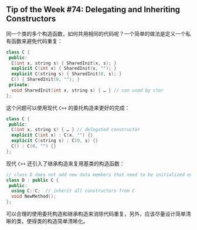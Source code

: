 ## Tip of the Week #74: Delegating and Inheriting Constructors

同一个类的多个构造函数，如何共用相同的代码呢？一个简单的做法是定义一个私有函数来避免代码重复：

```c++
class C {
 public:
  C(int x, string s) { SharedInit(x, s); }
  explicit C(int x) { SharedInit(x, ""); }
  explicit C(string s) { SharedInit(0, s); }
  C() { SharedInit(0, ""); }
 private:
  void SharedInit(int x, string s) { … } // can used by ctor
};
```

这个问题可以使用现代 `C++` 的委托构造来更好的完成：

```c++
class C {
 public:
  C(int x, string s) { … } // delegated constructor
  explicit C(int x) : C(x, "") {}
  explicit C(string s) : C(0, s) {}
  C() : C(0, "") {}
};
```

现代 `C++` 还引入了继承构造来复用基类的构造函数：

```c++
// class D does not add new data members that need to be initialized explicitly
class D : public C {
 public:
  using C::C;  // inherit all constructors from C
  void NewMethod();
};
```

可以合理的使用委托构造和继承构造来消除代码重复，另外，应该尽量设计简单清晰的类，使得类的构造简单清晰化。

